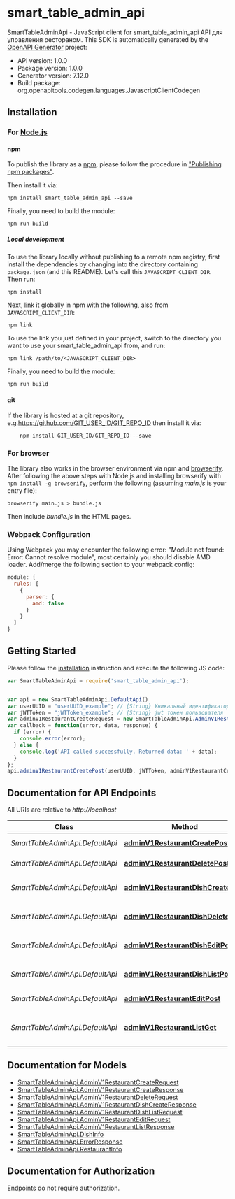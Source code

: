 # smart_table_admin_api

SmartTableAdminApi - JavaScript client for smart_table_admin_api
API для управления рестораном.
This SDK is automatically generated by the [OpenAPI Generator](https://openapi-generator.tech) project:

- API version: 1.0.0
- Package version: 1.0.0
- Generator version: 7.12.0
- Build package: org.openapitools.codegen.languages.JavascriptClientCodegen

## Installation

### For [Node.js](https://nodejs.org/)

#### npm

To publish the library as a [npm](https://www.npmjs.com/), please follow the procedure in ["Publishing npm packages"](https://docs.npmjs.com/getting-started/publishing-npm-packages).

Then install it via:

```shell
npm install smart_table_admin_api --save
```

Finally, you need to build the module:

```shell
npm run build
```

##### Local development

To use the library locally without publishing to a remote npm registry, first install the dependencies by changing into the directory containing `package.json` (and this README). Let's call this `JAVASCRIPT_CLIENT_DIR`. Then run:

```shell
npm install
```

Next, [link](https://docs.npmjs.com/cli/link) it globally in npm with the following, also from `JAVASCRIPT_CLIENT_DIR`:

```shell
npm link
```

To use the link you just defined in your project, switch to the directory you want to use your smart_table_admin_api from, and run:

```shell
npm link /path/to/<JAVASCRIPT_CLIENT_DIR>
```

Finally, you need to build the module:

```shell
npm run build
```

#### git

If the library is hosted at a git repository, e.g.https://github.com/GIT_USER_ID/GIT_REPO_ID
then install it via:

```shell
    npm install GIT_USER_ID/GIT_REPO_ID --save
```

### For browser

The library also works in the browser environment via npm and [browserify](http://browserify.org/). After following
the above steps with Node.js and installing browserify with `npm install -g browserify`,
perform the following (assuming *main.js* is your entry file):

```shell
browserify main.js > bundle.js
```

Then include *bundle.js* in the HTML pages.

### Webpack Configuration

Using Webpack you may encounter the following error: "Module not found: Error:
Cannot resolve module", most certainly you should disable AMD loader. Add/merge
the following section to your webpack config:

```javascript
module: {
  rules: [
    {
      parser: {
        amd: false
      }
    }
  ]
}
```

## Getting Started

Please follow the [installation](#installation) instruction and execute the following JS code:

```javascript
var SmartTableAdminApi = require('smart_table_admin_api');


var api = new SmartTableAdminApi.DefaultApi()
var userUUID = "userUUID_example"; // {String} Уникальный идентификатор пользователя
var jWTToken = "jWTToken_example"; // {String} jwt токен пользователя
var adminV1RestaurantCreateRequest = new SmartTableAdminApi.AdminV1RestaurantCreateRequest(); // {AdminV1RestaurantCreateRequest} 
var callback = function(error, data, response) {
  if (error) {
    console.error(error);
  } else {
    console.log('API called successfully. Returned data: ' + data);
  }
};
api.adminV1RestaurantCreatePost(userUUID, jWTToken, adminV1RestaurantCreateRequest, callback);

```

## Documentation for API Endpoints

All URIs are relative to *http://localhost*

Class | Method | HTTP request | Description
------------ | ------------- | ------------- | -------------
*SmartTableAdminApi.DefaultApi* | [**adminV1RestaurantCreatePost**](docs/DefaultApi.md#adminV1RestaurantCreatePost) | **POST** /admin/v1/restaurant/create | Создание ресторана
*SmartTableAdminApi.DefaultApi* | [**adminV1RestaurantDeletePost**](docs/DefaultApi.md#adminV1RestaurantDeletePost) | **POST** /admin/v1/restaurant/delete | Удаление ресторана
*SmartTableAdminApi.DefaultApi* | [**adminV1RestaurantDishCreatePost**](docs/DefaultApi.md#adminV1RestaurantDishCreatePost) | **POST** /admin/v1/restaurant/dish/create | Создание блюда ресторана
*SmartTableAdminApi.DefaultApi* | [**adminV1RestaurantDishDeletePost**](docs/DefaultApi.md#adminV1RestaurantDishDeletePost) | **POST** /admin/v1/restaurant/dish/delete | Удаление блюда ресторана
*SmartTableAdminApi.DefaultApi* | [**adminV1RestaurantDishEditPost**](docs/DefaultApi.md#adminV1RestaurantDishEditPost) | **POST** /admin/v1/restaurant/dish/edit | Редактирование блюда ресторана
*SmartTableAdminApi.DefaultApi* | [**adminV1RestaurantDishListPost**](docs/DefaultApi.md#adminV1RestaurantDishListPost) | **POST** /admin/v1/restaurant/dish/list | Получение списка блюд ресторана
*SmartTableAdminApi.DefaultApi* | [**adminV1RestaurantEditPost**](docs/DefaultApi.md#adminV1RestaurantEditPost) | **POST** /admin/v1/restaurant/edit | Редактирование ресторана
*SmartTableAdminApi.DefaultApi* | [**adminV1RestaurantListGet**](docs/DefaultApi.md#adminV1RestaurantListGet) | **GET** /admin/v1/restaurant/list | Получение списка ресторанов пользователя


## Documentation for Models

 - [SmartTableAdminApi.AdminV1RestaurantCreateRequest](docs/AdminV1RestaurantCreateRequest.md)
 - [SmartTableAdminApi.AdminV1RestaurantCreateResponse](docs/AdminV1RestaurantCreateResponse.md)
 - [SmartTableAdminApi.AdminV1RestaurantDeleteRequest](docs/AdminV1RestaurantDeleteRequest.md)
 - [SmartTableAdminApi.AdminV1RestaurantDishCreateResponse](docs/AdminV1RestaurantDishCreateResponse.md)
 - [SmartTableAdminApi.AdminV1RestaurantDishListRequest](docs/AdminV1RestaurantDishListRequest.md)
 - [SmartTableAdminApi.AdminV1RestaurantEditRequest](docs/AdminV1RestaurantEditRequest.md)
 - [SmartTableAdminApi.AdminV1RestaurantListResponse](docs/AdminV1RestaurantListResponse.md)
 - [SmartTableAdminApi.DishInfo](docs/DishInfo.md)
 - [SmartTableAdminApi.ErrorResponse](docs/ErrorResponse.md)
 - [SmartTableAdminApi.RestaurantInfo](docs/RestaurantInfo.md)


## Documentation for Authorization

Endpoints do not require authorization.

